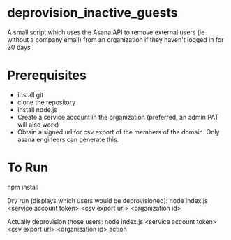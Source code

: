# deprovision_inactive_guests
A small script which uses the Asana API to remove external users (ie without a company email) from an organization if they haven't logged in for 30 days

# Prerequisites
* install git
* clone the repository
* install node.js
* Create a service account in the organization (preferred, an admin PAT will also work)
* Obtain a signed url for csv export of the members of the domain. Only asana engineers can generate this.

# To Run
npm install

Dry run (displays which users would be deprovisioned):
node index.js &lt;service account token&gt; &lt;csv export url&gt; &lt;organization id&gt;

Actually deprovision those users:
node index.js &lt;service account token&gt; &lt;csv export url&gt; &lt;organization id&gt; action
